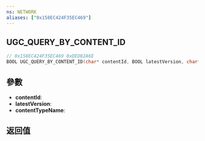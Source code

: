 ```yaml
---
ns: NETWORK
aliases: ["0x158EC424F35EC469"]
---
```

## UGC_QUERY_BY_CONTENT_ID

```c
// 0x158EC424F35EC469 0xDED82A6E
BOOL UGC_QUERY_BY_CONTENT_ID(char* contentId, BOOL latestVersion, char* contentTypeName);
```


## 參數
* **contentId**: 
* **latestVersion**: 
* **contentTypeName**: 

## 返回值
